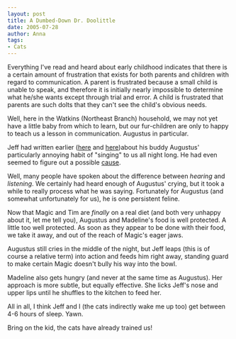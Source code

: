 ```yaml
---
layout: post
title: A Dumbed-Down Dr. Doolittle
date: 2005-07-28
author: Anna
tags:
- Cats
---
```


Everything I've read and heard about early childhood indicates that there is a certain amount of frustration that exists for both parents and children with regard to communication. A parent is frustrated because a small child is unable to speak, and therefore it is initially nearly impossible to determine what he/she wants except through trial and error. A child is frustrated that parents are such dolts that they can't see the child's obvious needs.

Well, here in the Watkins (Northeast Branch) household, we may not yet have a little baby from which to learn, but our fur-children are only to happy to teach us a lesson in communication. Augustus in particular.

Jeff had written earlier (<a href="http://metrocat.org/2004/04/02/howl-no-more">here</a> and <a href="http://metrocat.org/2005/06/27/the-microchipping-of-augustus">here</a>)about his buddy Augustus' particularly annoying habit of "singing" to us all night long. He had even seemed to figure out a possible <a href="http://metrocat.org/2005/03/02/cats-hate-dieting">cause</a>.

Well, many people have spoken about the difference between <i>hearing</i> and <i>listening</i>. We certainly had heard enough of Augustus' crying, but it took a while to really process what he was saying. Fortunately for Augustus (and somewhat unfortunately for us), he is one persistent feline.

Now that Magic and Tim are <i>finally</i> on a real diet (and both very unhappy about it, let me tell you), Augustus and Madeline's food is well protected. A little too well protected. As soon as they appear to be done with their food, we take it away, and out of the reach of Magic's eager jaws.

Augustus still cries in the middle of the night, but Jeff leaps (this is of course a relative term) into action and feeds him right away, standing guard to make certain Magic doesn't bully his way into the bowl.

Madeline also gets hungry (and never at the same time as Augustus). Her approach is more subtle, but equally effective. She licks Jeff's nose and upper lips until he shuffles to the kitchen to feed her.

All in all, I think Jeff and I (the cats indirectly wake me up too) get between 4-6 hours of sleep. Yawn.

Bring on the kid, the cats have already trained us!